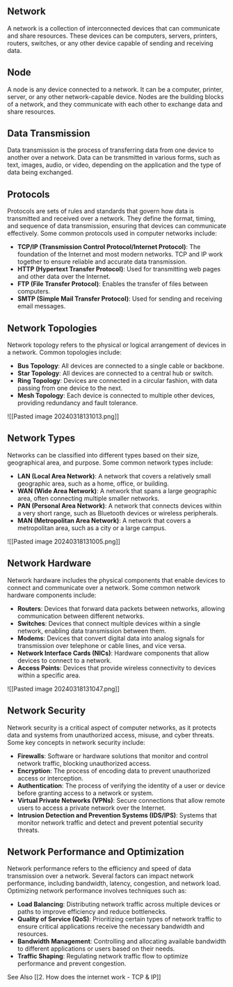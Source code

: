 
## Network

A network is a collection of interconnected devices that can communicate and share resources. These devices can be computers, servers, printers, routers, switches, or any other device capable of sending and receiving data.

## Node

A node is any device connected to a network. It can be a computer, printer, server, or any other network-capable device. Nodes are the building blocks of a network, and they communicate with each other to exchange data and share resources.

## Data Transmission

Data transmission is the process of transferring data from one device to another over a network. Data can be transmitted in various forms, such as text, images, audio, or video, depending on the application and the type of data being exchanged.

## Protocols

Protocols are sets of rules and standards that govern how data is transmitted and received over a network. They define the format, timing, and sequence of data transmission, ensuring that devices can communicate effectively. Some common protocols used in computer networks include:

- **TCP/IP (Transmission Control Protocol/Internet Protocol)**: The foundation of the Internet and most modern networks. TCP and IP work together to ensure reliable and accurate data transmission.
- **HTTP (Hypertext Transfer Protocol)**: Used for transmitting web pages and other data over the Internet.
- **FTP (File Transfer Protocol)**: Enables the transfer of files between computers.
- **SMTP (Simple Mail Transfer Protocol)**: Used for sending and receiving email messages.

## Network Topologies

Network topology refers to the physical or logical arrangement of devices in a network. Common topologies include:

- **Bus Topology**: All devices are connected to a single cable or backbone.
- **Star Topology**: All devices are connected to a central hub or switch.
- **Ring Topology**: Devices are connected in a circular fashion, with data passing from one device to the next.
- **Mesh Topology**: Each device is connected to multiple other devices, providing redundancy and fault tolerance.

![[Pasted image 20240318131013.png]]

## Network Types

Networks can be classified into different types based on their size, geographical area, and purpose. Some common network types include:

- **LAN (Local Area Network)**: A network that covers a relatively small geographic area, such as a home, office, or building.
- **WAN (Wide Area Network)**: A network that spans a large geographic area, often connecting multiple smaller networks.
- **PAN (Personal Area Network)**: A network that connects devices within a very short range, such as Bluetooth devices or wireless peripherals.
- **MAN (Metropolitan Area Network)**: A network that covers a metropolitan area, such as a city or a large campus.

![[Pasted image 20240318131005.png]]

## Network Hardware

Network hardware includes the physical components that enable devices to connect and communicate over a network. Some common network hardware components include:

- **Routers**: Devices that forward data packets between networks, allowing communication between different networks.
- **Switches**: Devices that connect multiple devices within a single network, enabling data transmission between them.
- **Modems**: Devices that convert digital data into analog signals for transmission over telephone or cable lines, and vice versa.
- **Network Interface Cards (NICs)**: Hardware components that allow devices to connect to a network.
- **Access Points**: Devices that provide wireless connectivity to devices within a specific area.

![[Pasted image 20240318131047.png]]
## Network Security

Network security is a critical aspect of computer networks, as it protects data and systems from unauthorized access, misuse, and cyber threats. Some key concepts in network security include:

- **Firewalls**: Software or hardware solutions that monitor and control network traffic, blocking unauthorized access.
- **Encryption**: The process of encoding data to prevent unauthorized access or interception.
- **Authentication**: The process of verifying the identity of a user or device before granting access to a network or system.
- **Virtual Private Networks (VPNs)**: Secure connections that allow remote users to access a private network over the Internet.
- **Intrusion Detection and Prevention Systems (IDS/IPS)**: Systems that monitor network traffic and detect and prevent potential security threats.

## Network Performance and Optimization

Network performance refers to the efficiency and speed of data transmission over a network. Several factors can impact network performance, including bandwidth, latency, congestion, and network load. Optimizing network performance involves techniques such as:

- **Load Balancing**: Distributing network traffic across multiple devices or paths to improve efficiency and reduce bottlenecks.
- **Quality of Service (QoS)**: Prioritizing certain types of network traffic to ensure critical applications receive the necessary bandwidth and resources.
- **Bandwidth Management**: Controlling and allocating available bandwidth to different applications or users based on their needs.
- **Traffic Shaping**: Regulating network traffic flow to optimize performance and prevent congestion.

See Also [[2. How does the internet work - TCP & IP]]